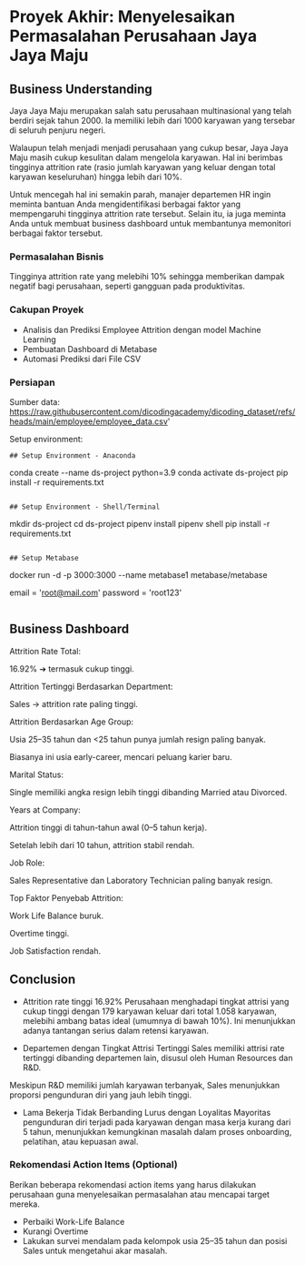 # Proyek Akhir: Menyelesaikan Permasalahan Perusahaan Jaya Jaya Maju




## Business Understanding

Jaya Jaya Maju merupakan salah satu perusahaan multinasional yang telah berdiri sejak tahun 2000. Ia memiliki lebih dari 1000 karyawan yang tersebar di seluruh penjuru negeri. 

Walaupun telah menjadi menjadi perusahaan yang cukup besar, Jaya Jaya Maju masih cukup kesulitan dalam mengelola karyawan. Hal ini berimbas tingginya attrition rate (rasio jumlah karyawan yang keluar dengan total karyawan keseluruhan) hingga lebih dari 10%.

Untuk mencegah hal ini semakin parah, manajer departemen HR ingin meminta bantuan Anda mengidentifikasi berbagai faktor yang mempengaruhi tingginya attrition rate tersebut. Selain itu, ia juga meminta Anda untuk membuat business dashboard untuk membantunya memonitori berbagai faktor tersebut.

### Permasalahan Bisnis

Tingginya attrition rate yang melebihi 10% sehingga memberikan dampak negatif bagi perusahaan, seperti  gangguan pada produktivitas.

### Cakupan Proyek

- Analisis dan Prediksi Employee Attrition dengan model Machine Learning
- Pembuatan Dashboard di Metabase
- Automasi Prediksi dari File CSV

### Persiapan

Sumber data: https://raw.githubusercontent.com/dicodingacademy/dicoding_dataset/refs/heads/main/employee/employee_data.csv'

Setup environment:


```
## Setup Environment - Anaconda
```
conda create --name ds-project python=3.9
conda activate ds-project
pip install -r requirements.txt

```

## Setup Environment - Shell/Terminal
```
mkdir ds-project
cd ds-project
pipenv install
pipenv shell
pip install -r requirements.txt
```

## Setup Metabase
```
docker run -d -p 3000:3000 --name metabase1 metabase/metabase

email = 'root@mail.com'
password = 'root123'
```

```

## Business Dashboard

Attrition Rate Total:

16.92% ➔ termasuk cukup tinggi. 

Attrition Tertinggi Berdasarkan Department:

Sales → attrition rate paling tinggi.

Attrition Berdasarkan Age Group:

Usia 25–35 tahun dan <25 tahun punya jumlah resign paling banyak.

Biasanya ini usia early-career, mencari peluang karier baru.

Marital Status:

Single memiliki angka resign lebih tinggi dibanding Married atau Divorced.

Years at Company:

Attrition tinggi di tahun-tahun awal (0–5 tahun kerja).

Setelah lebih dari 10 tahun, attrition stabil rendah.

Job Role:

Sales Representative dan Laboratory Technician paling banyak resign.

Top Faktor Penyebab Attrition:

Work Life Balance buruk.

Overtime tinggi.

Job Satisfaction rendah.


## Conclusion

- Attrition rate tinggi 16.92%
Perusahaan menghadapi tingkat attrisi yang cukup tinggi dengan 179 karyawan keluar dari total 1.058 karyawan, melebihi ambang batas ideal (umumnya di bawah 10%). Ini menunjukkan adanya tantangan serius dalam retensi karyawan.

- Departemen dengan Tingkat Attrisi Tertinggi
Sales memiliki attrisi rate tertinggi dibanding departemen lain, disusul oleh Human Resources dan R&D.

Meskipun R&D memiliki jumlah karyawan terbanyak, Sales menunjukkan proporsi pengunduran diri yang jauh lebih tinggi.

- Lama Bekerja Tidak Berbanding Lurus dengan Loyalitas
Mayoritas pengunduran diri terjadi pada karyawan dengan masa kerja kurang dari 5 tahun, menunjukkan kemungkinan masalah dalam proses onboarding, pelatihan, atau kepuasan awal.

### Rekomendasi Action Items (Optional)

Berikan beberapa rekomendasi action items yang harus dilakukan perusahaan guna menyelesaikan permasalahan atau mencapai target mereka.

- Perbaiki Work-Life Balance
- Kurangi Overtime
- Lakukan survei mendalam pada kelompok usia 25–35 tahun dan posisi Sales untuk mengetahui akar masalah.

